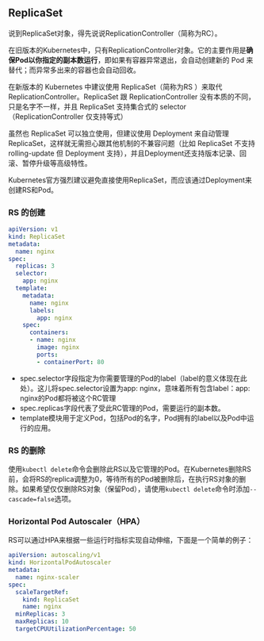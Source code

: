 ## ReplicaSet

说到ReplicaSet对象，得先说说ReplicationController（简称为RC）。

在旧版本的Kubernetes中，只有ReplicationController对象。它的主要作用是**确保Pod以你指定的副本数运行**，即如果有容器异常退出，会自动创建新的 Pod 来替代；而异常多出来的容器也会自动回收。

在新版本的 Kubernetes 中建议使用 ReplicaSet（简称为RS ）来取代 ReplicationController。ReplicaSet 跟 ReplicationController 没有本质的不同，只是名字不一样，并且 ReplicaSet 支持集合式的 selector（ReplicationController 仅支持等式）

虽然也 ReplicaSet 可以独立使用，但建议使用 Deployment 来自动管理 ReplicaSet，这样就无需担心跟其他机制的不兼容问题（比如 ReplicaSet 不支持 rolling-update 但 Deployment 支持），并且Deployment还支持版本记录、回滚、暂停升级等高级特性。

Kubernetes官方强烈建议避免直接使用ReplicaSet，而应该通过Deployment来创建RS和Pod。



### RS 的创建

``` YAML
apiVersion: v1
kind: ReplicaSet
metadata:
  name: nginx
spec:
  replicas: 3
  selector:
    app: nginx
  template:
    metadata:
      name: nginx
      labels:
        app: nginx
    spec:
      containers:
      - name: nginx
        image: nginx
        ports:
        - containerPort: 80
```

* spec.selector字段指定为你需要管理的Pod的label（label的意义体现在此处）。这儿将spec.selector设置为app: nginx，意味着所有包含label：app: nginx的Pod都将被这个RC管理
* spec.replicas字段代表了受此RC管理的Pod，需要运行的副本数。
* template模块用于定义Pod，包括Pod的名字，Pod拥有的label以及Pod中运行的应用。



### RS 的删除

使用`kubectl delete`命令会删除此RS以及它管理的Pod。在Kubernetes删除RS前，会将RS的replica调整为0，等待所有的Pod被删除后，在执行RS对象的删除。如果希望仅仅删除RS对象（保留Pod），请使用`kubectl delete`命令时添加`--cascade=false`选项。



### Horizontal Pod Autoscaler（HPA）

RS可以通过HPA来根据一些运行时指标实现自动伸缩，下面是一个简单的例子：



```yaml
apiVersion: autoscaling/v1
kind: HorizontalPodAutoscaler
metadata:
  name: nginx-scaler
spec:
  scaleTargetRef:
    kind: ReplicaSet
    name: nginx
  minReplicas: 3
  maxReplicas: 10
  targetCPUUtilizationPercentage: 50
```

